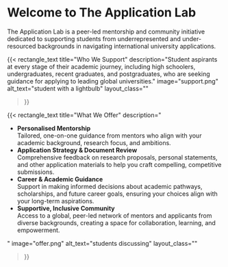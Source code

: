 <h1 class="section-title"> Welcome to The Application Lab</h2>

<p class="section-subtitle">The Application Lab is a peer-led mentorship and community initiative dedicated to supporting students from underrepresented and under-resourced backgrounds in navigating international university applications.</p>

{{< rectangle_text
title="Who We Support"
description="Student aspirants at every stage of their academic journey, including high schoolers, undergraduates, recent graduates, and postgraduates, who are seeking guidance for applying to leading global universities."
image="support.png"
alt_text="student with a lightbulb"
layout_class=""
>}}

{{< rectangle_text
title="What We Offer"
description="<ul><li><strong>Personalised Mentorship</strong><br>Tailored, one-on-one guidance from mentors who align with your academic background, research focus, and ambitions.</li><li><strong>Application Strategy & Document Review</strong><br>Comprehensive feedback on research proposals, personal statements, and other application materials to help you craft compelling, competitive submissions.</li><li><strong>Career & Academic Guidance</strong><br>Support in making informed decisions about academic pathways, scholarships, and future career goals, ensuring your choices align with your long-term aspirations.</li><li><strong>Supportive, Inclusive Community</strong><br>Access to a global, peer-led network of mentors and applicants from diverse backgrounds, creating a space for collaboration, learning, and empowerment.</li></ul>"
image="offer.png"
alt_text="students discussing"
layout_class=""
>}}